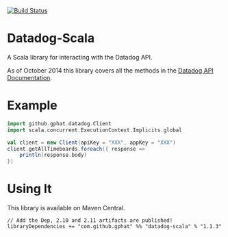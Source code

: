[![Build Status](https://travis-ci.org/adnanyaqoobvirk/datadog-scala.png?branch=master)](https://travis-ci.org/adnanyaqoobvirk/datadog-scala)

# Datadog-Scala

A Scala library for interacting with the Datadog API.

As of October 2014 this library covers all the methods in the [Datadog API Documentation](http://docs.datadoghq.com/api/).

# Example

```scala
import github.gphat.datadog.Client
import scala.concurrent.ExecutionContext.Implicits.global

val client = new Client(apiKey = "XXX", appKey = "XXX")
client.getAllTimeboards.foreach({ response =>
    println(response.body)
})
```

# Using It

This library is available on Maven Central.

```
// Add the Dep, 2.10 and 2.11 artifacts are published!
libraryDependencies += "com.github.gphat" %% "datadog-scala" % "1.1.3"
```
